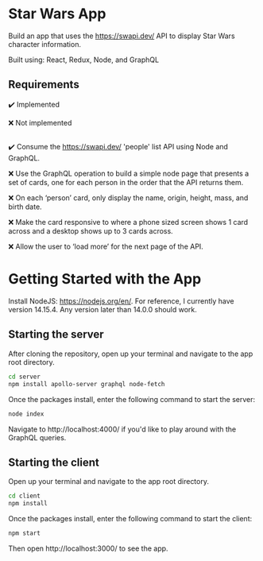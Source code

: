 # Star Wars App
Build an app that uses the https://swapi.dev/ API to display Star Wars character information. 

Built using: React, Redux, Node, and GraphQL

## Requirements

:heavy_check_mark: Implemented 

:x: Not implemented

##

:heavy_check_mark: Consume the https://swapi.dev/ 'people' list API using Node and GraphQL.

:x: Use the GraphQL operation to build a simple node page that presents a set of cards, one for each person in the order that the API returns them.

:x: On each ‘person’ card, only display the name, origin, height, mass, and birth date.

:x: Make the card responsive to where a phone sized screen shows 1 card across and a desktop shows up to 3 cards across.

:x: Allow the user to ‘load more’ for the next page of the API.

# Getting Started with the App
Install NodeJS: https://nodejs.org/en/. For reference, I currently have version 14.15.4. Any version later than 14.0.0 should work.

## Starting the server
After cloning the repository, open up your terminal and navigate to the app root directory.

```sh
cd server
npm install apollo-server graphql node-fetch
```
Once the packages install, enter the following command to start the server:

```sh
node index
```

Navigate to http://localhost:4000/ if you'd like to play around with the GraphQL queries.
## Starting the client
Open up your terminal and navigate to the app root directory.

```sh
cd client
npm install
```

Once the packages install, enter the following command to start the client:

```sh
npm start
```
Then open http://localhost:3000/ to see the app.
